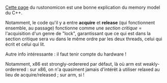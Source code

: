 [Cette page](https://doc.rust-lang.org/nomicon/atomics.html) du rustonomicon est une bonne explication du memory model du C++.

Notamment, le code qu'il y a entre **acquire** et **release** (qui fonctionnent ensemble, au passage) fonctionne comme une _section critique_ = l'acquisition d'un genre de "lock", garantissant que ce qui est dans la section critique sera vu dans le même ordre par les deux threads, celui qui écrit et celui qui lit.

Autre info intéressante : il faut tenir compte du hardware !

Notamment, x86 est strongly-orderered par défaut, là où arm est weakly-orderered : sur x86, on n'a quasiment jamais d'intérêt à utiliser relaxed au lieu de acquire/released ; sur arm, si !

